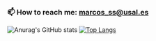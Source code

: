 ### 📫 How to reach me: marcos_ss@usal.es
<!--
**MarcosSevert/MarcosSevert** is a ✨ _special_ ✨ repository because its `README.md` (this file) appears on your GitHub profile.

Here are some ideas to get you started:

- 🔭 I’m currently working on ...
- 🌱 I’m currently learning ...
- 👯 I’m looking to collaborate on ...
- 🤔 I’m looking for help with ...
- 💬 Ask me about ...
- 📫 How to reach me: ...
- 😄 Pronouns: ...
- ⚡ Fun fact: ...
-->
![Anurag's GitHub stats](https://github-readme-stats.vercel.app/api?username=MarcosSevert&show_icons=true&theme=gruvbox)
[![Top Langs](https://github-readme-stats.vercel.app/api/top-langs/?username=MarcosSevert&layout=compact)](https://github.com/anuraghazra/github-readme-stats)
